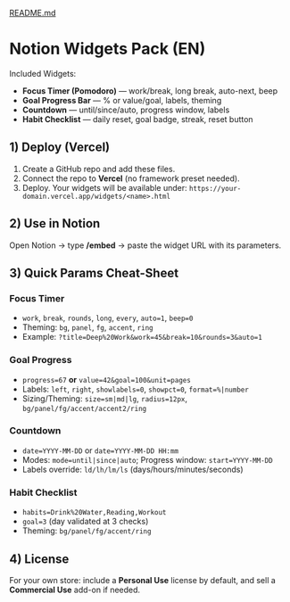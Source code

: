 [README.md](https://github.com/user-attachments/files/21858225/README.md)
# Notion Widgets Pack (EN)

Included Widgets:
- **Focus Timer (Pomodoro)** — work/break, long break, auto-next, beep
- **Goal Progress Bar** — % or value/goal, labels, theming
- **Countdown** — until/since/auto, progress window, labels
- **Habit Checklist** — daily reset, goal badge, streak, reset button

## 1) Deploy (Vercel)
1. Create a GitHub repo and add these files.
2. Connect the repo to **Vercel** (no framework preset needed).
3. Deploy. Your widgets will be available under:
   `https://your-domain.vercel.app/widgets/<name>.html`

## 2) Use in Notion
Open Notion → type **/embed** → paste the widget URL with its parameters.

## 3) Quick Params Cheat-Sheet

### Focus Timer
- `work`, `break`, `rounds`, `long`, `every`, `auto=1`, `beep=0`
- Theming: `bg`, `panel`, `fg`, `accent`, `ring`
- Example: `?title=Deep%20Work&work=45&break=10&rounds=3&auto=1`

### Goal Progress
- `progress=67` **or** `value=42&goal=100&unit=pages`
- Labels: `left`, `right`, `showlabels=0`, `showpct=0`, `format=%|number`
- Sizing/Theming: `size=sm|md|lg`, `radius=12px`, `bg/panel/fg/accent/accent2/ring`

### Countdown
- `date=YYYY-MM-DD` or `date=YYYY-MM-DD HH:mm`
- Modes: `mode=until|since|auto`; Progress window: `start=YYYY-MM-DD`
- Labels override: `ld/lh/lm/ls` (days/hours/minutes/seconds)

### Habit Checklist
- `habits=Drink%20Water,Reading,Workout`
- `goal=3` (day validated at 3 checks)
- Theming: `bg/panel/fg/accent/ring`

## 4) License
For your own store: include a **Personal Use** license by default, and sell a **Commercial Use** add-on if needed.
